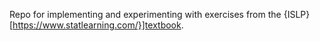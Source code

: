 Repo for implementing and experimenting with exercises from the {ISLP}[https://www.statlearning.com/}]textbook.
